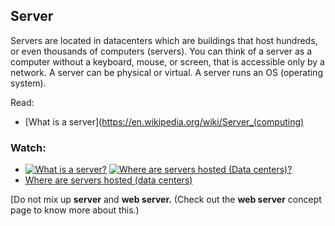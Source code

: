 ## Server

Servers are located in datacenters which are buildings that host hundreds, or even thousands of computers (servers). You can think of a server as a computer without a keyboard, mouse, or screen, that is accessible only by a network. A server can be physical or virtual. A server runs an OS (operating system).

Read:

* [What is a server](https://en.wikipedia.org/wiki/Server_(computing)

### Watch:
* [![What is a server?](https://img.youtube.com/vi/B1ANfsDyjeA/0.jpg)](https://www.youtube.com/watch?v=B1ANfsDyjeA)
[![Where are servers hosted (Data centers)?](https://img.youtube.com/vi/iuqXFC_qIvA&t=33s/0.jpg)](https://www.youtube.com/watch?v=iuqXFC_qIvA&t=33s)
* [Where are servers hosted (data centers)]()

[Do not mix up **server** and **web server.** (Check out the **web server** concept page to know more about this.)
